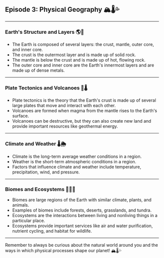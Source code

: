 ## Episode 3: Physical Geography 🏔️🌡️💦

---

### Earth's Structure and Layers 🌎🧱

- The Earth is composed of several layers: the crust, mantle, outer core, and inner core.
- The crust is the outermost layer and is made up of solid rock.
- The mantle is below the crust and is made up of hot, flowing rock.
- The outer core and inner core are the Earth's innermost layers and are made up of dense metals.

---

### Plate Tectonics and Volcanoes 🌋🌡️

- Plate tectonics is the theory that the Earth's crust is made up of several large plates that move and interact with each other.
- Volcanoes are formed when magma from the mantle rises to the Earth's surface.
- Volcanoes can be destructive, but they can also create new land and provide important resources like geothermal energy.

---

### Climate and Weather 🌡️🌦️

- Climate is the long-term average weather conditions in a region.
- Weather is the short-term atmospheric conditions in a region.
- Factors that influence climate and weather include temperature, precipitation, wind, and pressure.

---

### Biomes and Ecosystems 🌲🌵🌳

- Biomes are large regions of the Earth with similar climate, plants, and animals.
- Examples of biomes include forests, deserts, grasslands, and tundra.
- Ecosystems are the interactions between living and nonliving things in a particular place.
- Ecosystems provide important services like air and water purification, nutrient cycling, and habitat for wildlife.

---

Remember to always be curious about the natural world around you and the ways in which physical processes shape our planet! 🏔️🌡️💦
